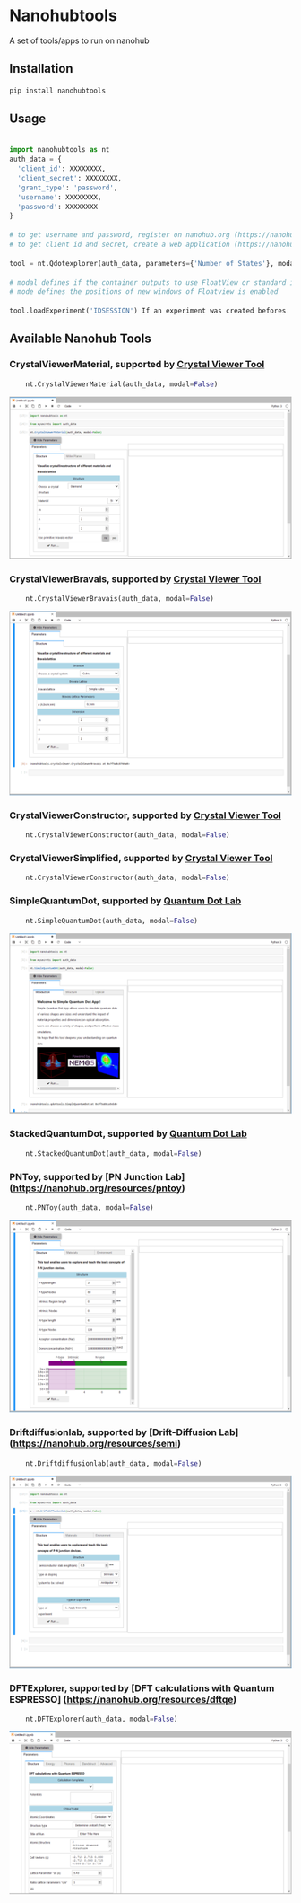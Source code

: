 # Nanohubtools

A set of tools/apps to run on nanohub

## Installation


```bash
pip install nanohubtools
```

## Usage



```python

import nanohubtools as nt
auth_data = {
  'client_id': XXXXXXXX,
  'client_secret': XXXXXXXX,
  'grant_type': 'password',
  'username': XXXXXXXX,
  'password': XXXXXXXX
}

# to get username and password, register on nanohub.org (https://nanohub.org/register/)
# to get client id and secret, create a web application (https://nanohub.org/developer/api/applications/new), use "https://127.0.0.1" as Redirect URL

tool = nt.Qdotexplorer(auth_data, parameters={'Number of States'}, modal=True, mode='split-right')

# modal defines if the container outputs to use FloatView or standard ipywidgets Output
# mode defines the positions of new windows of Floatview is enabled

tool.loadExperiment('IDSESSION') If an experiment was created befores

```

## Available Nanohub Tools

### CrystalViewerMaterial, supported by [Crystal Viewer Tool](https://nanohub.org/resources/crystal_viewer)
```python
    nt.CrystalViewerMaterial(auth_data, modal=False)
```
![CrystalViewerMaterial](https://raw.githubusercontent.com/denphi/nanohubtools/master/images/CrystalViewerMaterial.gif)


### CrystalViewerBravais, supported by [Crystal Viewer Tool](https://nanohub.org/resources/crystal_viewer)
```python
    nt.CrystalViewerBravais(auth_data, modal=False)
```
![CrystalViewerBravais](https://raw.githubusercontent.com/denphi/nanohubtools/master/images/CrystalViewerBravais.gif)


### CrystalViewerConstructor, supported by [Crystal Viewer Tool](https://nanohub.org/resources/crystal_viewer)
```python
    nt.CrystalViewerConstructor(auth_data, modal=False)
```

### CrystalViewerSimplified, supported by [Crystal Viewer Tool](https://nanohub.org/resources/crystal_viewer)
```python
    nt.CrystalViewerConstructor(auth_data, modal=False)
```


### SimpleQuantumDot, supported by [Quantum Dot Lab ](https://nanohub.org/resources/qdot/)
```python
    nt.SimpleQuantumDot(auth_data, modal=False)
```
![SimpleQuantumDot](https://raw.githubusercontent.com/denphi/nanohubtools/master/images/SimpleQuantumDot.gif)


### StackedQuantumDot, supported by [Quantum Dot Lab ](https://nanohub.org/resources/qdot/)
```python
    nt.StackedQuantumDot(auth_data, modal=False)
```


### PNToy, supported by [PN Junction Lab] (https://nanohub.org/resources/pntoy)
```python
    nt.PNToy(auth_data, modal=False)
```
![PNToy](https://raw.githubusercontent.com/denphi/nanohubtools/master/images/PNToy.gif)


### Driftdiffusionlab, supported by [Drift-Diffusion Lab] (https://nanohub.org/resources/semi)
```python
    nt.Driftdiffusionlab(auth_data, modal=False)
```
![Driftdiffusionlab](https://raw.githubusercontent.com/denphi/nanohubtools/master/images/Driftdiffusionlab.gif)


### DFTExplorer, supported by [DFT calculations with Quantum ESPRESSO] (https://nanohub.org/resources/dftqe)
```python
    nt.DFTExplorer(auth_data, modal=False)
```
![DFTExplorer](https://raw.githubusercontent.com/denphi/nanohubtools/master/images/DFTExplorer.gif)

